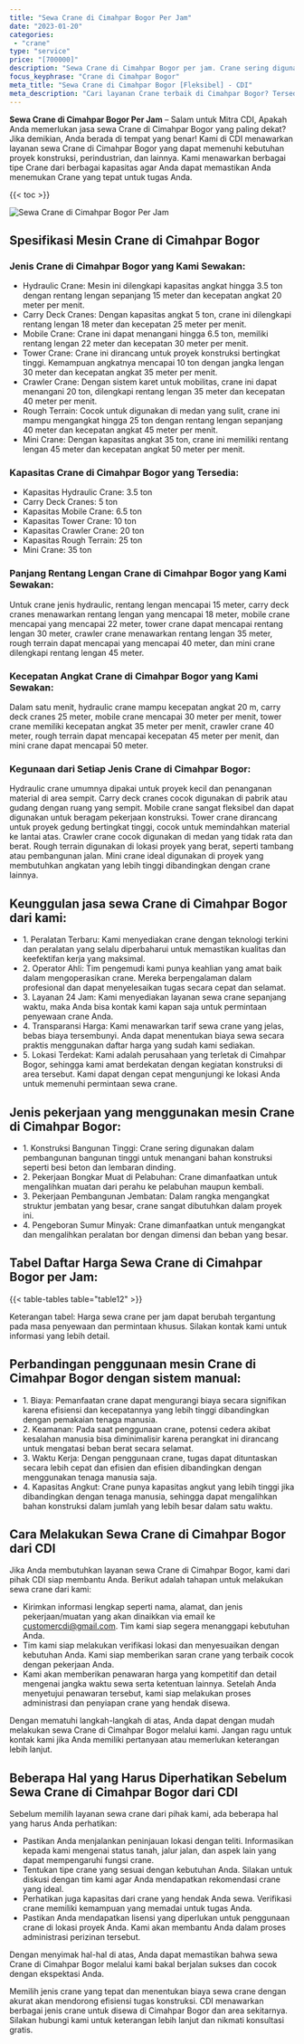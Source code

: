 ```yaml
---
title: "Sewa Crane di Cimahpar Bogor Per Jam"
date: "2023-01-20"
categories:
 - "crane"
type: "service"
price: "[700000]"
description: "Sewa Crane di Cimahpar Bogor per jam. Crane sering digunakan untuk proyek konstruksi sebagai alat angkat berat yang efisien. Konsultasi gratis sekarang."
focus_keyphrase: "Crane di Cimahpar Bogor"
meta_title: "Sewa Crane di Cimahpar Bogor [Fleksibel] - CDI"
meta_description: "Cari layanan Crane terbaik di Cimahpar Bogor? Tersedia Crane berkualitas untuk pengangkatan berat. Nikmati harga terbaik hari ini."
---
```


**Sewa Crane di Cimahpar Bogor Per Jam** – Salam untuk Mitra CDI, Apakah Anda memerlukan jasa sewa Crane di Cimahpar Bogor yang paling dekat? Jika demikian, Anda berada di tempat yang benar! Kami di CDI menawarkan layanan sewa Crane di Cimahpar Bogor yang dapat memenuhi kebutuhan proyek konstruksi, perindustrian, dan lainnya. Kami menawarkan berbagai tipe Crane dari berbagai kapasitas agar Anda dapat memastikan Anda menemukan Crane yang tepat untuk tugas Anda.

{{< toc >}}

![Sewa Crane di Cimahpar Bogor Per Jam](/images/crane/crane-16.jpg)

## Spesifikasi Mesin Crane di Cimahpar Bogor

### Jenis Crane di Cimahpar Bogor yang Kami Sewakan:

*   Hydraulic Crane: Mesin ini dilengkapi kapasitas angkat hingga 3.5 ton dengan rentang lengan sepanjang 15 meter dan kecepatan angkat 20 meter per menit.
*   Carry Deck Cranes: Dengan kapasitas angkat 5 ton, crane ini dilengkapi rentang lengan 18 meter dan kecepatan 25 meter per menit.
*   Mobile Crane: Crane ini dapat menangani hingga 6.5 ton, memiliki rentang lengan 22 meter dan kecepatan 30 meter per menit.
*   Tower Crane: Crane ini dirancang untuk proyek konstruksi bertingkat tinggi. Kemampuan angkatnya mencapai 10 ton dengan jangka lengan 30 meter dan kecepatan angkat 35 meter per menit.
*   Crawler Crane: Dengan sistem karet untuk mobilitas, crane ini dapat menangani 20 ton, dilengkapi rentang lengan 35 meter dan kecepatan 40 meter per menit.
*   Rough Terrain: Cocok untuk digunakan di medan yang sulit, crane ini mampu mengangkat hingga 25 ton dengan rentang lengan sepanjang 40 meter dan kecepatan angkat 45 meter per menit.
*   Mini Crane: Dengan kapasitas angkat 35 ton, crane ini memiliki rentang lengan 45 meter dan kecepatan angkat 50 meter per menit.

### Kapasitas Crane di Cimahpar Bogor yang Tersedia:

*   Kapasitas Hydraulic Crane: 3.5 ton
*   Carry Deck Cranes: 5 ton
*   Kapasitas Mobile Crane: 6.5 ton
*   Kapasitas Tower Crane: 10 ton
*   Kapasitas Crawler Crane: 20 ton
*   Kapasitas Rough Terrain: 25 ton
*   Mini Crane: 35 ton

### Panjang Rentang Lengan Crane di Cimahpar Bogor yang Kami Sewakan:

Untuk crane jenis hydraulic, rentang lengan mencapai 15 meter, carry deck cranes menawarkan rentang lengan yang mencapai 18 meter, mobile crane mencapai yang mencapai 22 meter, tower crane dapat mencapai rentang lengan 30 meter, crawler crane menawarkan rentang lengan 35 meter, rough terrain dapat mencapai yang mencapai 40 meter, dan mini crane dilengkapi rentang lengan 45 meter.

### Kecepatan Angkat Crane di Cimahpar Bogor yang Kami Sewakan:

Dalam satu menit, hydraulic crane mampu kecepatan angkat 20 m, carry deck cranes 25 meter, mobile crane mencapai 30 meter per menit, tower crane memiliki kecepatan angkat 35 meter per menit, crawler crane 40 meter, rough terrain dapat mencapai kecepatan 45 meter per menit, dan mini crane dapat mencapai 50 meter.

### Kegunaan dari Setiap Jenis Crane di Cimahpar Bogor:

Hydraulic crane umumnya dipakai untuk proyek kecil dan penanganan material di area sempit. Carry deck cranes cocok digunakan di pabrik atau gudang dengan ruang yang sempit. Mobile crane sangat fleksibel dan dapat digunakan untuk beragam pekerjaan konstruksi. Tower crane dirancang untuk proyek gedung bertingkat tinggi, cocok untuk memindahkan material ke lantai atas. Crawler crane cocok digunakan di medan yang tidak rata dan berat. Rough terrain digunakan di lokasi proyek yang berat, seperti tambang atau pembangunan jalan. Mini crane ideal digunakan di proyek yang membutuhkan angkatan yang lebih tinggi dibandingkan dengan crane lainnya.

## Keunggulan jasa sewa Crane di Cimahpar Bogor dari kami:

*   1\. Peralatan Terbaru: Kami menyediakan crane dengan teknologi terkini dan peralatan yang selalu diperbaharui untuk memastikan kualitas dan keefektifan kerja yang maksimal.
*   2\. Operator Ahli: Tim pengemudi kami punya keahlian yang amat baik dalam mengoperasikan crane. Mereka berpengalaman dalam profesional dan dapat menyelesaikan tugas secara cepat dan selamat.
*   3\. Layanan 24 Jam: Kami menyediakan layanan sewa crane sepanjang waktu, maka Anda bisa kontak kami kapan saja untuk permintaan penyewaan crane Anda.
*   4\. Transparansi Harga: Kami menawarkan tarif sewa crane yang jelas, bebas biaya tersembunyi. Anda dapat menentukan biaya sewa secara praktis menggunakan daftar harga yang sudah kami sediakan.
*   5\. Lokasi Terdekat: Kami adalah perusahaan yang terletak di Cimahpar Bogor, sehingga kami amat berdekatan dengan kegiatan konstruksi di area tersebut. Kami dapat dengan cepat mengunjungi ke lokasi Anda untuk memenuhi permintaan sewa crane.

## Jenis pekerjaan yang menggunakan mesin Crane di Cimahpar Bogor:

*   1\. Konstruksi Bangunan Tinggi: Crane sering digunakan dalam pembangunan bangunan tinggi untuk menangani bahan konstruksi seperti besi beton dan lembaran dinding.
*   2\. Pekerjaan Bongkar Muat di Pelabuhan: Crane dimanfaatkan untuk mengalihkan muatan dari perahu ke pelabuhan maupun kembali.
*   3\. Pekerjaan Pembangunan Jembatan: Dalam rangka mengangkat struktur jembatan yang besar, crane sangat dibutuhkan dalam proyek ini.
*   4\. Pengeboran Sumur Minyak: Crane dimanfaatkan untuk mengangkat dan mengalihkan peralatan bor dengan dimensi dan beban yang besar.

## Tabel Daftar Harga Sewa Crane di Cimahpar Bogor per Jam:

{{< table-tables table="table12" >}}

Keterangan tabel: Harga sewa crane per jam dapat berubah tergantung pada masa penyewaan dan permintaan khusus. Silakan kontak kami untuk informasi yang lebih detail.

## Perbandingan penggunaan mesin Crane di Cimahpar Bogor dengan sistem manual:

*   1\. Biaya: Pemanfaatan crane dapat mengurangi biaya secara signifikan karena efisiensi dan kecepatannya yang lebih tinggi dibandingkan dengan pemakaian tenaga manusia.
*   2\. Keamanan: Pada saat penggunaan crane, potensi cedera akibat kesalahan manusia bisa diminimalisir karena perangkat ini dirancang untuk mengatasi beban berat secara selamat.
*   3\. Waktu Kerja: Dengan penggunaan crane, tugas dapat dituntaskan secara lebih cepat dan efisien dan efisien dibandingkan dengan menggunakan tenaga manusia saja.
*   4\. Kapasitas Angkut: Crane punya kapasitas angkut yang lebih tinggi jika dibandingkan dengan tenaga manusia, sehingga dapat mengalihkan bahan konstruksi dalam jumlah yang lebih besar dalam satu waktu.

## Cara Melakukan Sewa Crane di Cimahpar Bogor dari CDI

Jika Anda membutuhkan layanan sewa Crane di Cimahpar Bogor, kami dari pihak CDI siap membantu Anda. Berikut adalah tahapan untuk melakukan sewa crane dari kami:

*   Kirimkan informasi lengkap seperti nama, alamat, dan jenis pekerjaan/muatan yang akan dinaikkan via email ke customercdi@gmail.com. Tim kami siap segera menanggapi kebutuhan Anda.
*   Tim kami siap melakukan verifikasi lokasi dan menyesuaikan dengan kebutuhan Anda. Kami siap memberikan saran crane yang terbaik cocok dengan pekerjaan Anda.
*   Kami akan memberikan penawaran harga yang kompetitif dan detail mengenai jangka waktu sewa serta ketentuan lainnya. Setelah Anda menyetujui penawaran tersebut, kami siap melakukan proses administrasi dan penyiapan crane yang hendak disewa.

Dengan mematuhi langkah-langkah di atas, Anda dapat dengan mudah melakukan sewa Crane di Cimahpar Bogor melalui kami. Jangan ragu untuk kontak kami jika Anda memiliki pertanyaan atau memerlukan keterangan lebih lanjut.

## Beberapa Hal yang Harus Diperhatikan Sebelum Sewa Crane di Cimahpar Bogor dari CDI

Sebelum memilih layanan sewa crane dari pihak kami, ada beberapa hal yang harus Anda perhatikan:

*   Pastikan Anda menjalankan peninjauan lokasi dengan teliti. Informasikan kepada kami mengenai status tanah, jalur jalan, dan aspek lain yang dapat mempengaruhi fungsi crane.
*   Tentukan tipe crane yang sesuai dengan kebutuhan Anda. Silakan untuk diskusi dengan tim kami agar Anda mendapatkan rekomendasi crane yang ideal.
*   Perhatikan juga kapasitas dari crane yang hendak Anda sewa. Verifikasi crane memiliki kemampuan yang memadai untuk tugas Anda.
*   Pastikan Anda mendapatkan lisensi yang diperlukan untuk penggunaan crane di lokasi proyek Anda. Kami akan membantu Anda dalam proses administrasi perizinan tersebut.

Dengan menyimak hal-hal di atas, Anda dapat memastikan bahwa sewa Crane di Cimahpar Bogor melalui kami bakal berjalan sukses dan cocok dengan ekspektasi Anda.

Memilih jenis crane yang tepat dan menentukan biaya sewa crane dengan akurat akan mendorong efisiensi tugas konstruksi. CDI menawarkan berbagai jenis crane untuk disewa di Cimahpar Bogor dan area sekitarnya. Silakan hubungi kami untuk keterangan lebih lanjut dan nikmati konsultasi gratis.